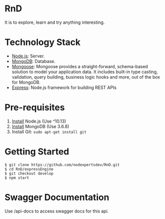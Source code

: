 # RnD
It is to explore, learn and try anything interesting.
# Technology Stack
 * [Node.js](https://nodejs.org): Server.
 * [MongoDB](https://docs.mongodb.com/): Database.
 * [Mongoose](http://mongoosejs.com/): Mongoose provides a straight-forward, schema-based solution to model your application data. It includes built-in type casting, validation, query building, business logic hooks and more, out of the box for MongoDB.
 * [Express](https://expressjs.com/): Node.js framework for building REST APIs

# Pre-requisites
1. [Install](https://nodejs.org/en/download/package-manager/#debian-and-ubuntu-based-linux-distributions) Node.js (Use ^10.13)
2. [Install](https://docs.mongodb.com/master/tutorial/install-mongodb-on-ubuntu/#using-deb-packages-recommended) MongoDB (Use 3.6.8)
3. Install Git: `sudo apt-get install git`

# Getting Started

    $ git clone https://github.com/nodexpertsdev/RnD.git
    $ cd RnD/expressEngine
    $ git checkout develop
    $ npm start

# Swagger Documentation
Use /api-docs to access swagger docs for this api.

